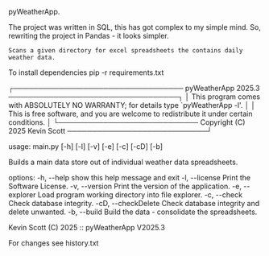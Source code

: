  pyWeatherApp.

The project was written in SQL, this has got complex to my simple mind.
So, rewriting the project in Pandas - it looks simpler.

    Scans a given directory for excel spreadsheets the contains daily weather data.


To install dependencies pip -r requirements.txt

┌────────────────────────────────── pyWeatherApp 2025.3 ──────────────────────────────────┐
│ This program comes with ABSOLUTELY NO WARRANTY; for details type `pyWeatherApp -l'.     │
│ This is free software, and you are welcome to redistribute it under certain conditions. │
└──────────────────────────── Copyright (C) 2025  Kevin Scott ────────────────────────────┘

usage: main.py [-h] [-l] [-v] [-e] [-c] [-cD] [-b]

Builds a main data store out of individual weather data spreadsheets.

options:
  -h, --help          show this help message and exit
  -l, --license       Print the Software License.
  -v, --version       Print the version of the application.
  -e, --explorer      Load program working directory into file explorer.
  -c, --check         Check database integrity.
  -cD, --checkDelete  Check database integrity and delete unwanted.
  -b, --build         Build the data - consolidate the spreadsheets.

 Kevin Scott (C) 2025 :: pyWeatherApp V2025.3

For changes see history.txt
